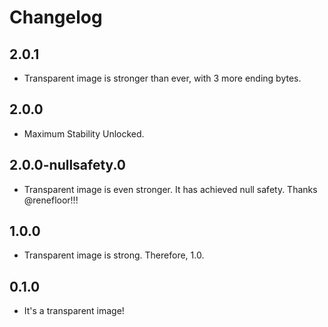 # Changelog

## 2.0.1

- Transparent image is stronger than ever, with 3 more ending bytes.

## 2.0.0

- Maximum Stability Unlocked.

## 2.0.0-nullsafety.0

- Transparent image is even stronger. It has achieved null safety. Thanks @renefloor!!!

## 1.0.0

- Transparent image is strong. Therefore, 1.0.

## 0.1.0

- It's a transparent image!
